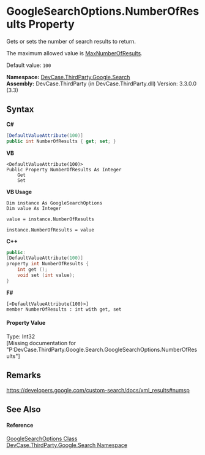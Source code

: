 # GoogleSearchOptions.NumberOfResults Property 
 

Gets or sets the number of search results to return. 

 The maximum allowed value is <a href="F_DevCase_ThirdParty_Google_Search_GoogleSearchOptions_MaxNumberOfResults">MaxNumberOfResults</a>. 

 Default value: `100`

**Namespace:**&nbsp;<a href="N_DevCase_ThirdParty_Google_Search">DevCase.ThirdParty.Google.Search</a><br />**Assembly:**&nbsp;DevCase.ThirdParty (in DevCase.ThirdParty.dll) Version: 3.3.0.0 (3.3)

## Syntax

**C#**<br />
``` C#
[DefaultValueAttribute(100)]
public int NumberOfResults { get; set; }
```

**VB**<br />
``` VB
<DefaultValueAttribute(100)>
Public Property NumberOfResults As Integer
	Get
	Set
```

**VB Usage**<br />
``` VB Usage
Dim instance As GoogleSearchOptions
Dim value As Integer

value = instance.NumberOfResults

instance.NumberOfResults = value
```

**C++**<br />
``` C++
public:
[DefaultValueAttribute(100)]
property int NumberOfResults {
	int get ();
	void set (int value);
}
```

**F#**<br />
``` F#
[<DefaultValueAttribute(100)>]
member NumberOfResults : int with get, set

```


#### Property Value
Type: Int32<br />\[Missing <value> documentation for "P:DevCase.ThirdParty.Google.Search.GoogleSearchOptions.NumberOfResults"\]

## Remarks
<a href="https://developers.google.com/custom-search/docs/xml_results#numsp" target="_blank">https://developers.google.com/custom-search/docs/xml_results#numsp</a>

## See Also


#### Reference
<a href="T_DevCase_ThirdParty_Google_Search_GoogleSearchOptions">GoogleSearchOptions Class</a><br /><a href="N_DevCase_ThirdParty_Google_Search">DevCase.ThirdParty.Google.Search Namespace</a><br />